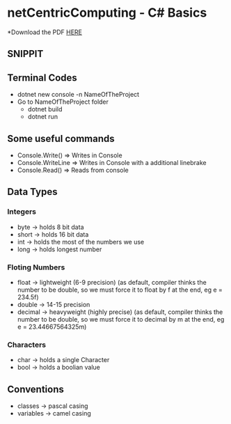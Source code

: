 # netCentricComputing - C# Basics

\*Download the PDF [HERE](https://github.com/utshaav025/netCentricComputing/raw/master/README.pdf)

## SNIPPIT

## Terminal Codes

- dotnet new console -n NameOfTheProject
- Go to NameOfTheProject folder
  - dotnet build
  - dotnet run

## Some useful commands

- Console.Write() => Writes in Console
- Console.WriteLine => Writes in Console with a additional linebrake
- Console.Read() => Reads from console

## Data Types

### Integers

- byte -> holds 8 bit data
- short -> holds 16 bit data
- int -> holds the most of the numbers we use
- long -> holds longest number

### Floting Numbers

- float -> lightweight (6-9 precision) (as default, compiler thinks the number to be double, so we must force it to float by f at the end, eg e = 234.5f)
- double -> 14-15 precision
- decimal -> heavyweight (highly precise) (as default, compiler thinks the number to be double, so we must force it to decimal by m at the end, eg e = 23.44667564325m)

### Characters

- char -> holds a single Character
- bool -> holds a boolian value

## Conventions

- classes -> pascal casing
- variables -> camel casing
